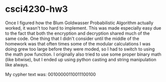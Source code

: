 # csci4230-hw3
Once I figured how the Blum Goldwasser Probabilistic Algorithm actually worked, it wasn't too hard to implement. This was made especially easy due to the fact that both the encryption and decryption shared much of the same code. One thing that I didn't consider until the middle of the homework was that often times some of the modular calculations I was doing grew too large before they were moded, so I had to switch to using the math pow function. I originally also tried to use some proper binary math (like bitwise), but I ended up using python casting and string manipulation like always.


My cypher text was: 00100000110011100100
